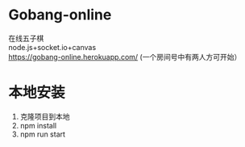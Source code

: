 # Gobang-online
在线五子棋  
node.js+socket.io+canvas  
https://gobang-online.herokuapp.com/  (一个房间号中有两人方可开始）

# 本地安装
1. 克隆项目到本地
2. npm install
3. npm run start

